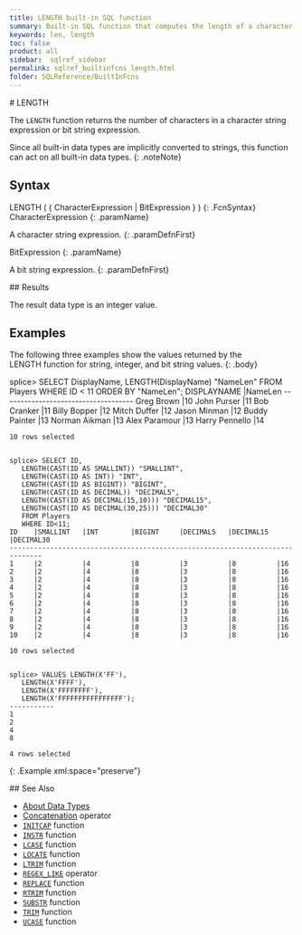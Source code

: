 ```yaml
---
title: LENGTH built-in SQL function
summary: Built-in SQL function that computes the length of a character or bit string expression
keywords: len, length
toc: false
product: all
sidebar:  sqlref_sidebar
permalink: sqlref_builtinfcns_length.html
folder: SQLReference/BuiltInFcns
---
```

<section>
<div class="TopicContent" data-swiftype-index="true" markdown="1">
# LENGTH

The `LENGTH` function returns the number of characters in a character
string expression or bit string expression.

Since all built-in data types are implicitly converted to strings, this
function can act on all built-in data types.
{: .noteNote}

## Syntax

<div class="fcnWrapperWide" markdown="1">
    LENGTH ( { CharacterExpression | BitExpression } )
{: .FcnSyntax}

</div>
<div class="paramList" markdown="1">
CharacterExpression
{: .paramName}

A character string expression.
{: .paramDefnFirst}

BitExpression
{: .paramName}

A bit string expression.
{: .paramDefnFirst}

</div>
## Results

The result data type is an integer value.

## Examples

The following three examples show the values returned by the
LENGTH function for string, integer, and bit string values.
{: .body}

<div class="preWrapper" markdown="1">
    splice> SELECT DisplayName, LENGTH(DisplayName) "NameLen"
       FROM Players
       WHERE ID < 11
       ORDER BY "NameLen";
    DISPLAYNAME             |NameLen
    ------------------------------------
    Greg Brown              |10
    John Purser             |11
    Bob Cranker             |11
    Billy Bopper            |12
    Mitch Duffer            |12
    Jason Minman            |12
    Buddy Painter           |13
    Norman Aikman           |13
    Alex Paramour           |13
    Harry Pennello          |14
    
    10 rows selected
    
    
    splice> SELECT ID,
       LENGTH(CAST(ID AS SMALLINT)) "SMALLINT",
       LENGTH(CAST(ID AS INT)) "INT",
       LENGTH(CAST(ID AS BIGINT)) "BIGINT",
       LENGTH(CAST(ID AS DECIMAL)) "DECIMAL5",
       LENGTH(CAST(ID AS DECIMAL(15,10))) "DECIMAL15",
       LENGTH(CAST(ID AS DECIMAL(30,25))) "DECIMAL30"
       FROM Players
       WHERE ID<11;
    ID    |SMALLINT   |INT        |BIGINT     |DECIMAL5   |DECIMAL15  |DECIMAL30
    ------------------------------------------------------------------------------
    1     |2          |4          |8          |3          |8          |16
    2     |2          |4          |8          |3          |8          |16
    3     |2          |4          |8          |3          |8          |16
    4     |2          |4          |8          |3          |8          |16
    5     |2          |4          |8          |3          |8          |16
    6     |2          |4          |8          |3          |8          |16
    7     |2          |4          |8          |3          |8          |16
    8     |2          |4          |8          |3          |8          |16
    9     |2          |4          |8          |3          |8          |16
    10    |2          |4          |8          |3          |8          |16
    
    10 rows selected
    
    
    splice> VALUES LENGTH(X'FF'),
       LENGTH(X'FFFF'),
       LENGTH(X'FFFFFFFF'),
       LENGTH(X'FFFFFFFFFFFFFFFF');
    -----------
    1
    2
    4
    8
    
    4 rows selected
{: .Example xml:space="preserve"}

</div>
## See Also

* [About Data Types](sqlref_datatypes_numerictypes.html)
* [Concatenation](sqlref_builtinfcns_concat.html) operator
* [`INITCAP`](sqlref_builtinfcns_initcap.html) function
* [`INSTR`](sqlref_builtinfcns_instr.html) function
* [`LCASE`](sqlref_builtinfcns_lcase.html) function
* [`LOCATE`](sqlref_builtinfcns_locate.html) function
* [`LTRIM`](sqlref_builtinfcns_ltrim.html) function
* [`REGEX_LIKE`](sqlref_builtinfcns_regexplike.html) operator
* [`REPLACE`](sqlref_builtinfcns_replace.html) function
* [`RTRIM`](sqlref_builtinfcns_rtrim.html) function
* [`SUBSTR`](sqlref_builtinfcns_substr.html) function
* [`TRIM`](sqlref_builtinfcns_trim.html) function
* [`UCASE`](sqlref_builtinfcns_ucase.html) function

</div>
</section>

